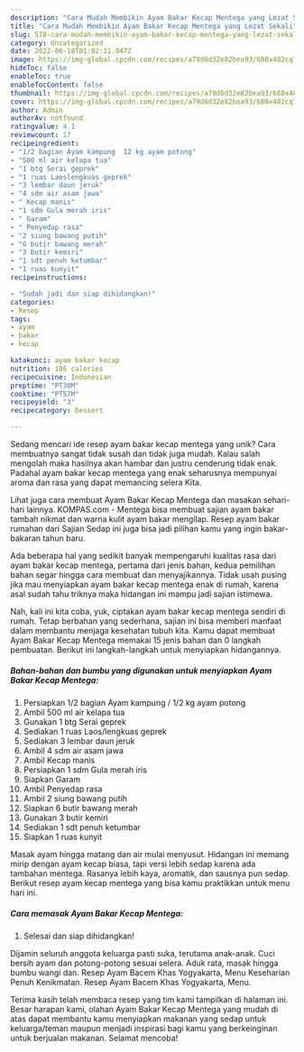 ```yaml
---
description: "Cara Mudah Membikin Ayam Bakar Kecap Mentega yang Lezat Sekali"
title: "Cara Mudah Membikin Ayam Bakar Kecap Mentega yang Lezat Sekali"
slug: 578-cara-mudah-membikin-ayam-bakar-kecap-mentega-yang-lezat-sekali
category: Uncategorized
date: 2022-06-18T01:02:11.947Z
image: https://img-global.cpcdn.com/recipes/a79d6d32e82bea93/680x482cq70/ayam-bakar-kecap-mentega-foto-resep-utama.jpg
hideToc: false
enableToc: true
enableTocContent: false
thumbnail: https://img-global.cpcdn.com/recipes/a79d6d32e82bea93/680x482cq70/ayam-bakar-kecap-mentega-foto-resep-utama.jpg
cover: https://img-global.cpcdn.com/recipes/a79d6d32e82bea93/680x482cq70/ayam-bakar-kecap-mentega-foto-resep-utama.jpg
author: Admin
authorAv: notfound
ratingvalue: 4.1
reviewcount: 17
recipeingredient:
- "1/2 bagian Ayam kampung  12 kg ayam potong"
- "500 ml air kelapa tua"
- "1 btg Serai geprek"
- "1 ruas Laoslengkuas geprek"
- "3 lembar daun jeruk"
- "4 sdm air asam jawa"
- " Kecap manis"
- "1 sdm Gula merah iris"
- " Garam"
- " Penyedap rasa"
- "2 siung bawang putih"
- "6 butir bawang merah"
- "3 butir kemiri"
- "1 sdt penuh ketumbar"
- "1 ruas kunyit"
recipeinstructions:

- "Sudah jadi dan siap dihidangkan!"
categories:
- Resep
tags:
- ayam
- bakar
- kecap

katakunci: ayam bakar kecap 
nutrition: 186 calories
recipecuisine: Indonesian
preptime: "PT30M"
cooktime: "PT57M"
recipeyield: "3"
recipecategory: Dessert

---
```





Sedang mencari ide resep ayam bakar kecap mentega yang unik? Cara membuatnya sangat tidak susah dan tidak juga mudah. Kalau salah mengolah maka hasilnya akan hambar dan justru cenderung tidak enak. Padahal ayam bakar kecap mentega yang enak seharusnya mempunyai aroma dan rasa yang dapat memancing selera Kita.





Lihat juga cara membuat Ayam Bakar Kecap Mentega dan masakan sehari-hari lainnya. KOMPAS.com - Mentega bisa membuat sajian ayam bakar tambah nikmat dan warna kulit ayam bakar mengilap. Resep ayam bakar rumahan dari Sajian Sedap ini juga bisa jadi pilihan kamu yang ingin bakar-bakaran tahun baru.

Ada beberapa hal yang sedikit banyak mempengaruhi kualitas rasa dari ayam bakar kecap mentega, pertama dari jenis bahan, kedua pemilihan bahan segar hingga cara membuat dan menyajikannya. Tidak usah pusing jika mau menyiapkan ayam bakar kecap mentega enak di rumah, karena asal sudah tahu triknya maka hidangan ini mampu jadi sajian istimewa.






Nah, kali ini kita coba, yuk, ciptakan ayam bakar kecap mentega sendiri di rumah. Tetap berbahan yang sederhana, sajian ini bisa memberi manfaat dalam membantu menjaga kesehatan tubuh kita. Kamu dapat membuat Ayam Bakar Kecap Mentega memakai 15 jenis bahan dan 0 langkah pembuatan. Berikut ini langkah-langkah untuk menyiapkan hidangannya.

<!--inarticleads1-->

##### Bahan-bahan dan bumbu yang digunakan untuk menyiapkan Ayam Bakar Kecap Mentega:

1. Persiapkan 1/2 bagian Ayam kampung / 1/2 kg ayam potong
1. Ambil 500 ml air kelapa tua
1. Gunakan 1 btg Serai geprek
1. Sediakan 1 ruas Laos/lengkuas geprek
1. Sediakan 3 lembar daun jeruk
1. Ambil 4 sdm air asam jawa
1. Ambil  Kecap manis
1. Persiapkan 1 sdm Gula merah iris
1. Siapkan  Garam
1. Ambil  Penyedap rasa
1. Ambil 2 siung bawang putih
1. Siapkan 6 butir bawang merah
1. Gunakan 3 butir kemiri
1. Sediakan 1 sdt penuh ketumbar
1. Siapkan 1 ruas kunyit


Masak ayam hingga matang dan air mulai menyusut. Hidangan ini memang mirip dengan ayam kecap biasa, tapi versi lebih sedap karena ada tambahan mentega. Rasanya lebih kaya, aromatik, dan sausnya pun sedap. Berikut resep ayam kecap mentega yang bisa kamu praktikkan untuk menu hari ini. 

<!--inarticleads2-->

##### Cara memasak Ayam Bakar Kecap Mentega:


1. Selesai dan siap dihidangkan!

Dijamin seluruh anggota keluarga pasti suka, terutama anak-anak. Cuci bersih ayam dan potong-potong sesuai selera. Aduk rata, masak hingga bumbu wangi dan. Resep Ayam Bacem Khas Yogyakarta, Menu Keseharian Penuh Kenikmatan. Resep Ayam Bacem Khas Yogyakarta, Menu. 

Terima kasih telah membaca resep yang tim kami tampilkan di halaman ini. Besar harapan kami, olahan Ayam Bakar Kecap Mentega yang mudah di atas dapat membantu kamu menyiapkan makanan yang sedap untuk keluarga/teman maupun menjadi inspirasi bagi kamu yang berkeinginan untuk berjualan makanan. Selamat mencoba!
